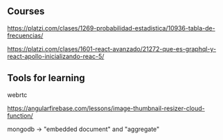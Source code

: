 ## Courses

https://platzi.com/clases/1269-probabilidad-estadistica/10936-tabla-de-frecuencias/

https://platzi.com/clases/1601-react-avanzado/21272-que-es-graphql-y-react-apollo-inicializando-reac-5/

## Tools for learning

webrtc

https://angularfirebase.com/lessons/image-thumbnail-resizer-cloud-function/

mongodb -> "embedded document" and "aggregate"

